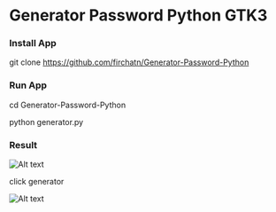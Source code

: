 # Generator Password Python GTK3
### Install App
git clone https://github.com/firchatn/Generator-Password-Python
### Run App
cd Generator-Password-Python

python generator.py
### Result
![Alt text](img1/img.png)

click generator

![Alt text](img2/img.png)

